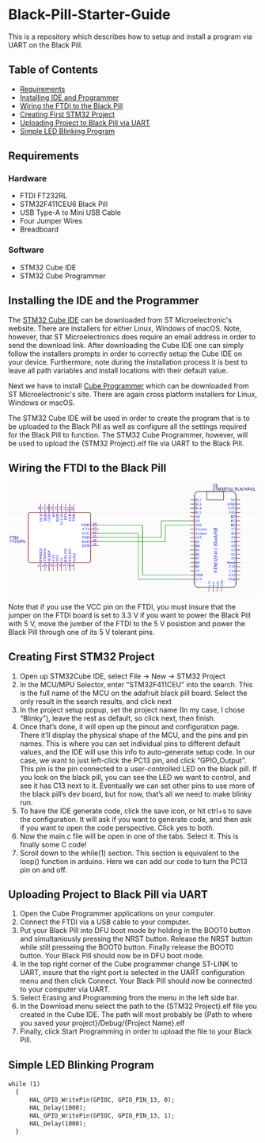 # Black-Pill-Starter-Guide
This is a repository which describes how to setup and install a program via UART on the Black Pill.

## Table of Contents
* [Requirements](#requirements)
* [Installing IDE and Programmer](#installing-the-ide-and-the-programmer)
* [Wiring the FTDI to the Black Pill](#wiring-the-ftdi-to-the-black-pill)
* [Creating First STM32 Project](#creating-first-stm32-project)
* [Uploading Project to Black Pill via UART](#uploading-project-to-black-pill-via-uart)
* [Simple LED Blinking Program](#simple-led-blinking-program)

## Requirements
### Hardware
* FTDI FT232RL
* STM32F411CEU6 Black Pill
* USB Type-A to Mini USB Cable
* Four Jumper Wires
* Breadboard
### Software
* STM32 Cube IDE
* STM32 Cube Programmer

## Installing the IDE and the Programmer
The [STM32 Cube IDE](https://www.st.com/en/development-tools/stm32cubeide.html) can be downloaded from ST Microelectronic's website. There are installers for either Linux, Windows of macOS. Note, however, that ST Microelectronics does require an email address in order to send the download link. After downloading the Cube IDE one can simply follow the installers prompts in order to correctly setup the Cube IDE on your device. Furthermore, note during the installation process it is best to leave all path variables and install locations with their default value.

Next we have to install [Cube Programmer](https://www.st.com/en/development-tools/stm32cubeprog.html) which can be downloaded from ST Microelectronic's site. There are again cross platform installers for Linux, Windows or macOS.

The STM32 Cube IDE will be used in order to create the program that is to be uploaded to the Black Pill as well as configure all the settings required for the Black Pill to function. The STM32 Cube Programmer, however, will be used to upload the {STM32 Project}.elf file via UART to the Black Pill.

## Wiring the FTDI to the Black Pill
![Wiring Diagram of the FTDI and the Black Pill](https://github.com/Bertus-Jooste/Black-Pill-Starter-Guide/blob/master/Wiring%20Diagram.png)
  
Note that if you use the VCC pin on the FTDI, you must insure that the jumper on the FTDI board is set to 3.3 V if you want to power the Black Pill with 5 V, move the jumber of the FTDI to the 5 V posistion and power the Black Pill through one of its 5 V tolerant pins.

## Creating First STM32 Project
1. Open up STM32Cube IDE, select File -> New -> STM32 Project
2. In the MCU/MPU Selector, enter “STM32F411CEU” into the search. This is the full name of the MCU on the adafruit black pill board. Select the only result in the search results, and click next
3. In the project setup popup, set the project name (In my case, I chose “Blinky”), leave the rest as default, so click next, then finish.
4. Once that’s done, it will open up the pinout and configuration page. There it’ll display the physical shape of the MCU, and the pins and pin names. This is where you can set individual pins to different default values, and the IDE will use this info to auto-generate setup code. In our case, we want to just left-click the PC13 pin, and click “GPIO_Output”. This pin is the pin connected to a user-controlled LED on the black pill. If you look on the black pill, you can see the LED we want to control, and see it has C13 next to it. Eventually we can set other pins to use more of the black pill’s dev board, but for now, that’s all we need to make blinky run.
5. To have the IDE generate code, click the save icon, or hit ctrl+s to save the configuration. It will ask if you want to generate code, and then ask if you want to open the code perspective. Click yes to both.
6. Now the main.c file will be open in one of the tabs. Select it. This is finally some C code!
7. Scroll down to the while(1) section. This section is equivalent to the loop() function in arduino. Here we can add our code to turn the PC13 pin on and off.
  
## Uploading Project to Black Pill via UART
1. Open the Cube Programmer applications on your computer.
2. Connect the FTDI via a USB cable to your computer.
3. Put your Black Pill into DFU boot mode by holding in the BOOT0 button and simultaniously pressing the NRST button. Release the NRST button while still presseing the BOOT0 button. Finally release the BOOT0 button. Your Black Pill should now be in DFU boot mode.
4. In the top right corner of the Cube programmer change ST-LINK to UART, insure that the right port is selected in the UART configuration menu and then click Connect. Your Black Pill should now be connected to your computer via UART.
5. Select Erasing and Programming from the menu in the left side bar.
6. In the Download menu select the path to the {STM32 Project}.elf file you created in the Cube IDE. The path will most probably be {Path to where you saved your project}/Debug/{Project Name}.elf
7. Finally, click Start Programming in order to upload the file to your Black Pill.

## Simple LED Blinking Program
```
while (1)
  {
	  HAL_GPIO_WritePin(GPIOC, GPIO_PIN_13, 0);
	  HAL_Delay(1000);
	  HAL_GPIO_WritePin(GPIOC, GPIO_PIN_13, 1);
	  HAL_Delay(1000);
  }
```
